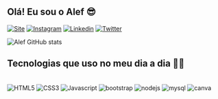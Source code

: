 ## Olá! Eu sou o Alef 😎

[![Site](https://img.shields.io/website?label=alef.portifolio.com&style=for-the-badge&url=https://sujeitoprogramador.com)](https://github.com/AlefMatheus)
[![Instagram](https://img.shields.io/badge/Instagram-E4405F?style=for-the-badge&logo=instagram&logoColor=white)](https://instagram.com/alefmatheuus/)
[![Linkedin](https://img.shields.io/badge/LinkedIn-0077B5?style=for-the-badge&logo=linkedin&logoColor=white)](https://linkedin.com/in/alef-matheus-garcia-732ab4209/)
[![Twitter](https://img.shields.io/badge/Twitter-1DA1F2?style=for-the-badge&logo=twitter&logoColor=white)](https://github.com/AlefMatheus)

![Alef GitHub stats](https://github-readme-stats.vercel.app/api?username=AlefMatheus&show_icons=true&theme=tokyonight)


## Tecnologias que uso no meu dia a dia 👨‍💻
<div style="display: iline-block"><br>
    <img align="center" alt="HTML5" src="https://img.shields.io/badge/HTML5-E34F26?style=for-the-badge&logo=html5&logoColor=white" >  <img align="center" alt="CSS3" src="https://img.shields.io/badge/CSS3-1572B6?style=for-the-badge&logo=css3&logoColor=white" >  <img align="center" alt="Javascript" src="https://img.shields.io/badge/JavaScript-F7DF1E?style=for-the-badge&logo=javascript&logoColor=black" >  <img align="center" alt="bootstrap" src="https://img.shields.io/badge/Bootstrap-563D7C?style=for-the-badge&logo=bootstrap&logoColor=white" >  <img align="center" alt="nodejs" src="https://img.shields.io/badge/Node.js-43853D?style=for-the-badge&logo=node.js&logoColor=white" >    <img align="center" alt="mysql" src="https://img.shields.io/badge/MySQL-00000F?style=for-the-badge&logo=mysql&logoColor=white" > 
    <img align="center" alt="canva" src="https://img.shields.io/badge/Canva-%2300C4CC.svg?&style=for-the-badge&logo=Canva&logoColor=white" > 
</div>


